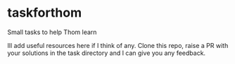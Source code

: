 # taskforthom
Small tasks to help Thom learn

Ill add useful resources here if I think of any. Clone this repo, raise a PR with your solutions in the task directory and I can give you any feedback.